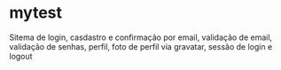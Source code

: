 # mytest
Sitema de login, casdastro e confirmação por email,  validação de email, validação de senhas, perfil, foto de perfil via gravatar, sessão de login e logout
